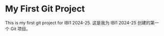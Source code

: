 # My First Git Project
This is my first git project for IBI1 2024-25.
这是我为 IBI1 2024-25 创建的第一个 Git 项目。
